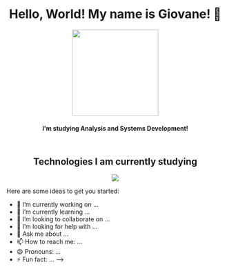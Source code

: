 <header>
  <div align="center">
    <h1> Hello, World! My name is Giovane! 👋</h1>
    <img src="https://tenor.com/pt-BR/view/gort-capybara-waving-wave-waving-hand-gif-4552387419615603702.gif" width="200">
    <h4> I'm studying Analysis and Systems Development! </h2>
  </div>
</header>
<body>
  <div class="main" align="center">
    <h2> Technologies I am currently studying </h2>
    <img src="https://skillicons.dev/icons?i=git,java,python" />
  </div>
</body>

Here are some ideas to get you started:

- 🔭 I’m currently working on ...
- 🌱 I’m currently learning ...
- 👯 I’m looking to collaborate on ...
- 🤔 I’m looking for help with ...
- 💬 Ask me about ...
- 📫 How to reach me: ...
- 😄 Pronouns: ...
- ⚡ Fun fact: ...
-->
